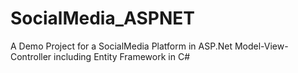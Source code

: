 # SocialMedia_ASPNET
A Demo Project for a SocialMedia Platform in ASP.Net Model-View-Controller including Entity Framework in C#
